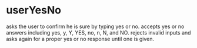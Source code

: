 # userYesNo
asks the user to confirm he is sure by typing yes or no.
accepts yes or no answers including yes, y, Y, YES, no, n, N, and NO.
rejects invalid inputs and asks again for a proper yes or no response until one is given.
